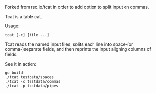 Forked from rsc.io/tcat in order to add option to split input on commas.

Tcat is a table cat.

Usage:

    tcat [-c] [file ...]

Tcat reads the named input files, splits each line into space-(or
comma-)separate fields, and then reprints the input aligning columns of
fields.

See it in action:

    go build
    ./tcat testdata/spaces
    ./tcat -c testdata/commas
    ./tcat -p testdata/pipes
